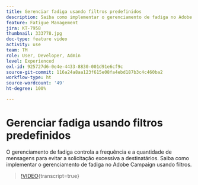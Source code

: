 ```yaml
---
title: Gerenciar fadiga usando filtros predefinidos
description: Saiba como implementar o gerenciamento de fadiga no Adobe Campaign usando filtros.
feature: Fatigue Management
jira: KT-7958
thumbnail: 333778.jpg
doc-type: feature video
activity: use
team: TM
role: User, Developer, Admin
level: Experienced
exl-id: 925727d6-0e4e-4433-8830-001d91e6cf9c
source-git-commit: 116a24a8aa123f615e08fa4ebd187b3c4c460ba2
workflow-type: ht
source-wordcount: '49'
ht-degree: 100%

---
```


# Gerenciar fadiga usando filtros predefinidos

O gerenciamento de fadiga controla a frequência e a quantidade de mensagens para evitar a solicitação excessiva a destinatários.
Saiba como implementar o gerenciamento de fadiga no Adobe Campaign usando filtros.

>[!VIDEO](https://video.tv.adobe.com/v/333778?quality=12&learn=on){transcript=true}

